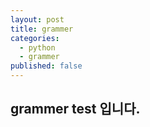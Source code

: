 ```yaml
---
layout: post
title: grammer
categories: 
  - python
  - grammer
published: false
---
```


## grammer test 입니다.